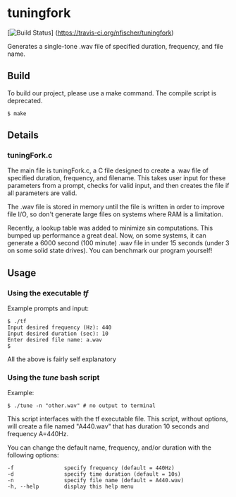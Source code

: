tuningfork
==========

[![Build Status](https://travis-ci.org/nfischer/tuningfork.svg?branch=master)]
(https://travis-ci.org/nfischer/tuningfork)

Generates a single-tone .wav file of specified duration, frequency, and
file name.

Build
-----

To build our project, please use a make command. The compile script is
deprecated.

```
$ make
```

Details
-------

### tuningFork.c

The main file is tuningFork.c, a C file designed to create a .wav file of
specified duration, frequency, and filename. This takes user input for
these parameters from a prompt, checks for valid input, and then creates
the file if all parameters are valid.

The .wav file is stored in memory until the file is written in order to
improve file I/O, so don't generate large files on systems where RAM is a
limitation.

Recently, a lookup table was added to minimize sin computations. This
bumped up performance a great deal. Now, on some systems, it can generate a
6000 second (100 minute) .wav file in under 15 seconds (under 3 on some
solid state drives). You can benchmark our program yourself!

Usage
-----

### Using the executable *tf*

Example prompts and input:

```
$ ./tf
Input desired frequency (Hz): 440
Input desired duration (sec): 10
Enter desired file name: a.wav
$
```

All the above is fairly self explanatory

### Using the *tune* bash script

Example:

```
$ ./tune -n "other.wav" # no output to terminal
```

This script interfaces with the tf executable file. This script, without
options, will create a file named "A440.wav" that has duration 10 seconds
and frequency A=440Hz.

You can change the default name, frequency, and/or duration with the
following options:

```
-f                specify frequency (default = 440Hz)
-d                specify time duration (default = 10s)
-n                specify file name (default = A440.wav)
-h, --help        display this help menu
```
